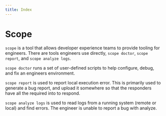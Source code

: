 ```yaml
---
title: Index
---
```


# Scope

`scope` is a tool that allows developer experience teams to provide tooling for engineers.
There are tools engineers use directly, `scope doctor`, `scope report`, and `scope analyze logs`.

`scope doctor` runs a set of user-defined scripts to help configure, debug, and fix an engineers environment.

`scope report` is used to report local execution error.
This is primarily used to generate a bug report, and upload it somewhere so that the responders have all the required into to respond.

`scope analyze logs` is used to read logs from a running system (remote or local) and find errors. The engineer is unable to report a bug with analyze.
